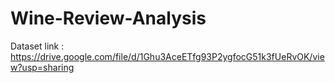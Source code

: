 # Wine-Review-Analysis
Dataset link : https://drive.google.com/file/d/1Ghu3AceETfg93P2ygfocG51k3fUeRvOK/view?usp=sharing
